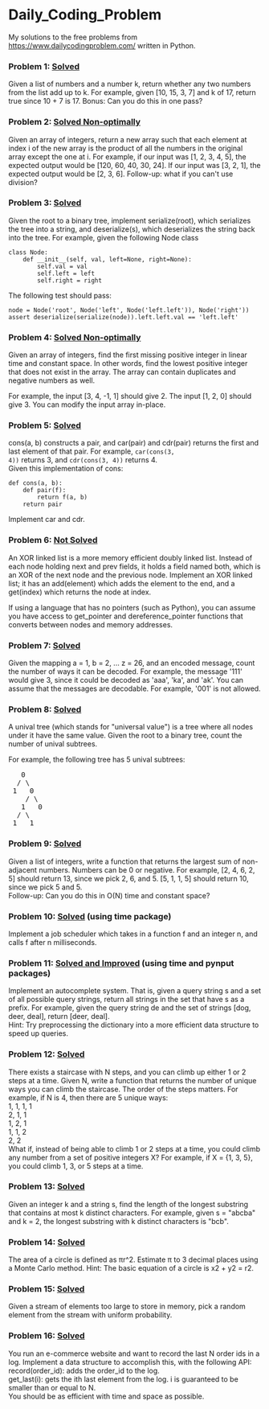 # Daily_Coding_Problem
My solutions to the free problems from https://www.dailycodingproblem.com/ written in Python.

### Problem 1: [Solved](https://github.com/monk200/Daily_Coding_Problem/blob/main/problem1.py)
Given a list of numbers and a number k, return whether any two numbers from the list add up to k.
For example, given [10, 15, 3, 7] and k of 17, return true since 10 + 7 is 17.
Bonus: Can you do this in one pass?

### Problem 2: [Solved Non-optimally](https://github.com/monk200/Daily_Coding_Problem/blob/main/problem2.py)
Given an array of integers, return a new array such that each element at index i of the new array is the product of all the numbers in the original array except the one at i.
For example, if our input was [1, 2, 3, 4, 5], the expected output would be [120, 60, 40, 30, 24]. If our input was [3, 2, 1], the expected output would be [2, 3, 6].
Follow-up: what if you can't use division?

### Problem 3: [Solved](https://github.com/monk200/Daily_Coding_Problem/blob/main/problem3.py)
Given the root to a binary tree, implement serialize(root), which serializes the tree into a string, and deserialize(s), which deserializes the string back into the tree.
For example, given the following Node class    

```
class Node:  
    def __init__(self, val, left=None, right=None):  
        self.val = val  
        self.left = left  
        self.right = right   
```
The following test should pass:    

```
node = Node('root', Node('left', Node('left.left')), Node('right'))  
assert deserialize(serialize(node)).left.left.val == 'left.left'  
```

### Problem 4: [Solved Non-optimally](https://github.com/monk200/Daily_Coding_Problem/blob/main/problem4.py)
Given an array of integers, find the first missing positive integer in linear time and constant space. In other words, find the lowest positive integer that does not exist in the array. The array can contain duplicates and negative numbers as well.  

For example, the input [3, 4, -1, 1] should give 2. The input [1, 2, 0] should give 3.
You can modify the input array in-place.

### Problem 5: [Solved](https://github.com/monk200/Daily_Coding_Problem/blob/main/problem5.py)
cons(a, b) constructs a pair, and car(pair) and cdr(pair) returns the first and last element of that pair. For example, <code>car(cons(3, 4))</code> returns 3, and <code>cdr(cons(3, 4))</code> returns 4.  
Given this implementation of cons:  

```
def cons(a, b):
    def pair(f):
        return f(a, b)
    return pair
```

Implement car and cdr.

### Problem 6: [Not Solved](https://github.com/monk200/Daily_Coding_Problem/blob/main/problem6.py)
An XOR linked list is a more memory efficient doubly linked list. Instead of each node holding next and prev fields, it holds a field named both, which is an XOR of the next node and the previous node. Implement an XOR linked list; it has an add(element) which adds the element to the end, and a get(index) which returns the node at index.  

If using a language that has no pointers (such as Python), you can assume you have access to get_pointer and dereference_pointer functions that converts between nodes and memory addresses.

### Problem 7: [Solved](https://github.com/monk200/Daily_Coding_Problem/blob/main/problem7.py)
Given the mapping a = 1, b = 2, ... z = 26, and an encoded message, count the number of ways it can be decoded. For example, the message '111' would give 3, since it could be decoded as 'aaa', 'ka', and 'ak'. You can assume that the messages are decodable. For example, '001' is not allowed.  

### Problem 8: [Solved](https://github.com/monk200/Daily_Coding_Problem/blob/main/problem8.py)
A unival tree (which stands for "universal value") is a tree where all nodes under it have the same value.
Given the root to a binary tree, count the number of unival subtrees.  
  
For example, the following tree has 5 unival subtrees:  
<pre>
   0  
  / \  
 1   0  
    / \  
   1   0  
  / \  
 1   1</pre>

### Problem 9: [Solved](https://github.com/monk200/Daily_Coding_Problem/blob/main/problem9.py)
Given a list of integers, write a function that returns the largest sum of non-adjacent numbers. Numbers can be 0 or negative. For example, [2, 4, 6, 2, 5] should return 13, since we pick 2, 6, and 5. [5, 1, 1, 5] should return 10, since we pick 5 and 5.  
Follow-up: Can you do this in O(N) time and constant space?  

### Problem 10: [Solved](https://github.com/monk200/Daily_Coding_Problem/blob/main/problem10.py) (using time package)
Implement a job scheduler which takes in a function f and an integer n, and calls f after n milliseconds.

### Problem 11: [Solved and Improved](https://github.com/monk200/Daily_Coding_Problem/blob/main/problem11.py) (using time and pynput packages)
Implement an autocomplete system. That is, given a query string s and a set of all possible query strings, return all strings in the set that have s as a prefix. For example, given the query string de and the set of strings [dog, deer, deal], return [deer, deal].  
Hint: Try preprocessing the dictionary into a more efficient data structure to speed up queries.

### Problem 12: [Solved](https://github.com/monk200/Daily_Coding_Problem/blob/main/problem12.py)
There exists a staircase with N steps, and you can climb up either 1 or 2 steps at a time. Given N, write a function that returns the number of unique ways you can climb the staircase. The order of the steps matters.
For example, if N is 4, then there are 5 unique ways:  
1, 1, 1, 1  
2, 1, 1  
1, 2, 1  
1, 1, 2  
2, 2  
What if, instead of being able to climb 1 or 2 steps at a time, you could climb any number from a set of positive integers X? For example, if X = {1, 3, 5}, you could climb 1, 3, or 5 steps at a time.

### Problem 13: [Solved](https://github.com/monk200/Daily_Coding_Problem/blob/main/problem13.py)
Given an integer k and a string s, find the length of the longest substring that contains at most k distinct characters.
For example, given s = "abcba" and k = 2, the longest substring with k distinct characters is "bcb".

### Problem 14: [Solved](https://github.com/monk200/Daily_Coding_Problem/blob/main/problem14.py)
The area of a circle is defined as πr^2. Estimate π to 3 decimal places using a Monte Carlo method. Hint: The basic equation of a circle is x2 + y2 = r2.

### Problem 15: [Solved](https://github.com/monk200/Daily_Coding_Problem/blob/main/problem15.py)
Given a stream of elements too large to store in memory, pick a random element from the stream with uniform probability.

### Problem 16: [Solved](https://github.com/monk200/Daily_Coding_Problem/blob/main/problem16.py)
You run an e-commerce website and want to record the last N order ids in a log. Implement a data structure to accomplish this, with the following API:  
record(order_id): adds the order_id to the log.  
get_last(i): gets the ith last element from the log. i is guaranteed to be smaller than or equal to N.  
You should be as efficient with time and space as possible.  

